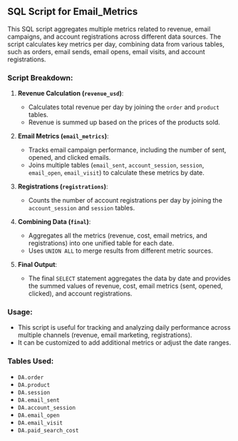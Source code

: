 ## SQL Script for Email_Metrics

This SQL script aggregates multiple metrics related to revenue, email campaigns, and account registrations across different data sources. The script calculates key metrics per day, combining data from various tables, such as orders, email sends, email opens, email visits, and account registrations.

### Script Breakdown:

1. **Revenue Calculation (`revenue_usd`)**:
   - Calculates total revenue per day by joining the `order` and `product` tables.
   - Revenue is summed up based on the prices of the products sold.

2. **Email Metrics (`email_metrics`)**:
   - Tracks email campaign performance, including the number of sent, opened, and clicked emails.
   - Joins multiple tables (`email_sent`, `account_session`, `session`, `email_open`, `email_visit`) to calculate these metrics by date.

3. **Registrations (`registrations`)**:
   - Counts the number of account registrations per day by joining the `account_session` and `session` tables.

4. **Combining Data (`final`)**:
   - Aggregates all the metrics (revenue, cost, email metrics, and registrations) into one unified table for each date.
   - Uses `UNION ALL` to merge results from different metric sources.

5. **Final Output**:
   - The final `SELECT` statement aggregates the data by date and provides the summed values of revenue, cost, email metrics (sent, opened, clicked), and account registrations.

### Usage:
- This script is useful for tracking and analyzing daily performance across multiple channels (revenue, email marketing, registrations).
- It can be customized to add additional metrics or adjust the date ranges.

### Tables Used:
- `DA.order`
- `DA.product`
- `DA.session`
- `DA.email_sent`
- `DA.account_session`
- `DA.email_open`
- `DA.email_visit`
- `DA.paid_search_cost`
